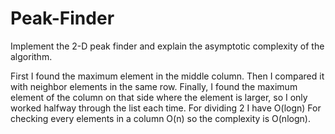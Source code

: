 # Peak-Finder
Implement the 2-D peak finder and explain the asymptotic complexity of the algorithm.

First I found the maximum element in the middle column. Then I compared it
with neighbor elements in the same row. Finally, I found the maximum element
of the column on that side where the element is larger, so I only worked halfway
through the list each time.
For dividing 2 I have O(logn)
For checking every elements in a column O(n) so the complexity is O(nlogn).
